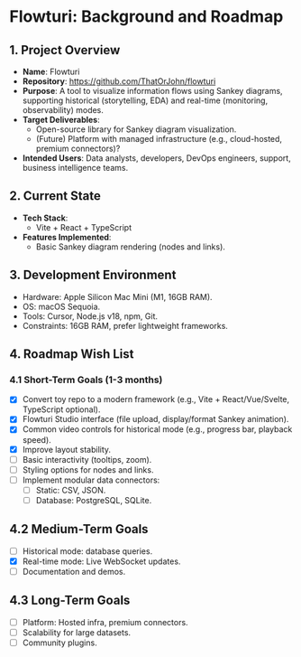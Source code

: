 # Flowturi: Background and Roadmap

## 1. Project Overview

- **Name**: Flowturi
- **Repository**: https://github.com/ThatOrJohn/flowturi
- **Purpose**: A tool to visualize information flows using Sankey diagrams, supporting historical (storytelling, EDA) and real-time (monitoring, observability) modes.
- **Target Deliverables**:
  - Open-source library for Sankey diagram visualization.
  - (Future) Platform with managed infrastructure (e.g., cloud-hosted, premium connectors)?
- **Intended Users**: Data analysts, developers, DevOps engineers, support, business intelligence teams.

## 2. Current State

- **Tech Stack**:
  - Vite + React + TypeScript
- **Features Implemented**:
  - Basic Sankey diagram rendering (nodes and links).

## 3. Development Environment

- Hardware: Apple Silicon Mac Mini (M1, 16GB RAM).
- OS: macOS Sequoia.
- Tools: Cursor, Node.js v18, npm, Git.
- Constraints: 16GB RAM, prefer lightweight frameworks.

## 4. Roadmap Wish List

### 4.1 Short-Term Goals (1-3 months)

- [x] Convert toy repo to a modern framework (e.g., Vite + React/Vue/Svelte, TypeScript optional).
- [x] Flowturi Studio interface (file upload, display/format Sankey animation).
- [x] Common video controls for historical mode (e.g., progress bar, playback speed).
- [x] Improve layout stability.
- [ ] Basic interactivity (tooltips, zoom).
- [ ] Styling options for nodes and links.
- [ ] Implement modular data connectors:
  - [ ] Static: CSV, JSON.
  - [ ] Database: PostgreSQL, SQLite.

## 4.2 Medium-Term Goals

- [ ] Historical mode: database queries.
- [x] Real-time mode: Live WebSocket updates.
- [ ] Documentation and demos.

## 4.3 Long-Term Goals

- [ ] Platform: Hosted infra, premium connectors.
- [ ] Scalability for large datasets.
- [ ] Community plugins.
